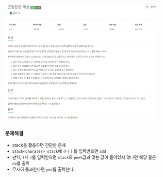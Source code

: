 ![img.png](../image/균형잡힌_세상.png)

### 문제해결
- stack을 활용하면 간단한 문제
- `Stack<Charater> stack`에 `(`나 `[` 를 입력받으면 `add`
- 만약, `)`나 `]`를 입력받으면 `stack`의 `peek`값과 맞는 값이 들어있지 않다면 해당 줄은 `no`를 출력
- 무사히 통과한다면 `yes`를 출력한다.
